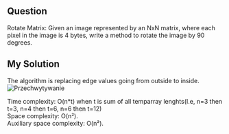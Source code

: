 ## Question
Rotate Matrix: Given an image represented by an NxN matrix, where each pixel in the image is 4
bytes, write a method to rotate the image by 90 degrees.

## My Solution
The algorithm is replacing edge values going from outside to inside.
![Przechwytywanie](https://user-images.githubusercontent.com/52860350/160625226-4260c1c5-31cc-4eec-af71-e3c2a09cb786.JPG)<br>

Time complexity: O(n*t) when t is sum of all temparray lenghts(I.e, n=3 then t=3, n=4 then t=6, n=6 then t=12) <br>
Space complexity: O(n²).<br>
Auxiliary space complexity: O(n²).
